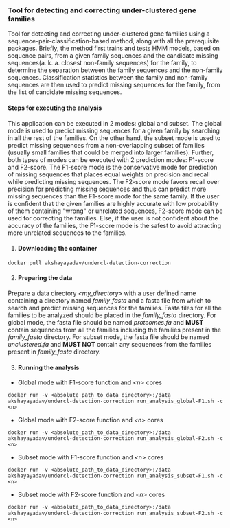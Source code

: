 ### Tool for detecting and correcting under-clustered gene families

Tool for detecting and correcting under-clustered gene families using a sequence-pair-classification-based method, along with all the prerequisite packages. Briefly, the method first trains and tests HMM models, based on sequence pairs, from a given family sequences and the candidate missing sequences(a. k. a. closest non-family sequences) for the family, to determine the separation between the family sequences and the non-family sequences. Classification statistics between the family and non-family sequences are then used to predict missing sequences for the family, from the list of candidate missing sequences.

#### Steps for executing the analysis
This application can be executed in 2 modes: global and subset. The global mode is used to predict missing sequences for a given family by searching in all the rest of the families. On the other hand, the subset mode is used to predict missing sequences from a non-overlapping subset of families (usually small families that could be merged into larger families). Further, both types of modes can be executed with 2 prediction modes: F1-score and F2-score. The F1-score mode is the conservative mode for prediction of missing sequences that places equal weights on precision and recall while predicting missing sequences. The F2-score mode favors recall over precision for predicting missing sequences and thus can predict more missing sequences than the F1-score mode for the same family. If the user is confident that the given families are highly accurate with low probability of them containing "wrong" or unrelated sequences, F2-score mode can be used for correcting the families. Else, if the user is not confident about the accuracy of the families, the F1-score mode is the safest to avoid attracting more unrelated sequences to the families.

 1. #### Downloading the container
  ```
  docker pull akshayayadav/undercl-detection-correction
  ```

 2. #### Preparing the data
  Prepare a data directory *<my_directory>* with a user defined name containing a directory named *family_fasta* and a fasta file from which to search and predict missing sequences for the families. Fasta files for all the families to be analyzed should be placed in the *family_fasta* directory. For global mode, the fasta file should be named *proteomes.fa* and **MUST** contain sequences from all the families including the families present in the *family_fasta* directory. For subset mode, the fasta file should be named *unclustered.fa* and **MUST NOT** contain any sequences from the families present in *family_fasta* directory.

 3. #### Running the analysis
  * Global mode with F1-score function and *\<n\>* cores
  ```
  docker run -v <absolute_path_to_data_directory>:/data akshayayadav/undercl-detection-correction run_analysis_global-F1.sh -c <n>
  ```
  
  * Global mode with F2-score function and *\<n\>* cores
  ```
  docker run -v <absolute_path_to_data_directory>:/data akshayayadav/undercl-detection-correction run_analysis_global-F2.sh -c <n>
  ```
  
  * Subset mode with F1-score function and *\<n\>* cores
  ```
  docker run -v <absolute_path_to_data_directory>:/data akshayayadav/undercl-detection-correction run_analysis_subset-F1.sh -c <n>
  ```
  
  * Subset mode with F2-score function and *\<n\>* cores
  ```
  docker run -v <absolute_path_to_data_directory>:/data akshayayadav/undercl-detection-correction run_analysis_subset-F2.sh -c <n>
  ```

